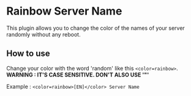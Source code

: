 # Rainbow Server Name

This plugin allows you to change the color of the names of your server randomly without any reboot.

## How to use

Change your color with the word 'random' like this `<color=rainbow>`.
**WARNING : IT'S CASE SENSITIVE. DON'T ALSO USE '"'**

Example : `<color=rainbow>[EN]</color> Server Name`